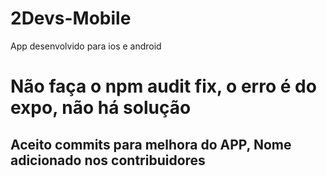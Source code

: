 # 2Devs-Mobile

App desenvolvido para ios e android

# Não faça o npm audit fix, o erro é do expo, não há solução

## Aceito commits para melhora do APP, Nome adicionado nos contribuidores
